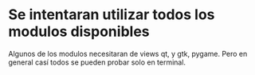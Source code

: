 # Se intentaran utilizar todos los modulos disponibles

Algunos de los modulos necesitaran de views qt, y gtk, pygame. Pero en general casí todos se pueden probar solo en terminal.